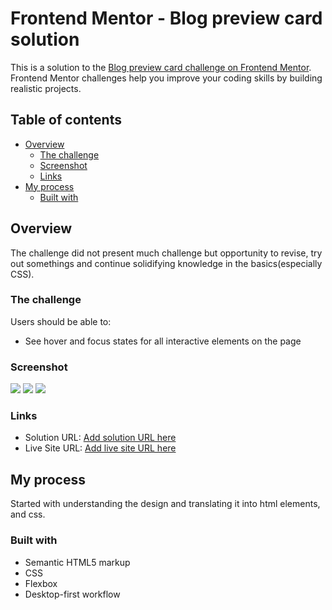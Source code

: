 # Frontend Mentor - Blog preview card solution

This is a solution to the [Blog preview card challenge on Frontend Mentor](https://www.frontendmentor.io/challenges/blog-preview-card-ckPaj01IcS). Frontend Mentor challenges help you improve your coding skills by building realistic projects. 

## Table of contents

- [Overview](#overview)
  - [The challenge](#the-challenge)
  - [Screenshot](#screenshot)
  - [Links](#links)
- [My process](#my-process)
  - [Built with](#built-with)


## Overview
The challenge did not present much challenge but opportunity to revise, try out somethings and continue solidifying knowledge in the basics(especially CSS).

### The challenge

Users should be able to:

- See hover and focus states for all interactive elements on the page

### Screenshot

![](./Screenshot/Desktop_screenshot.jpeg)
![](./Screenshot/Focus_and_Hover_screenshot.jpeg)
![](./Screenshot/Mobile_screenshot.jpeg)

### Links

- Solution URL: [Add solution URL here](https://your-solution-url.com)
- Live Site URL: [Add live site URL here](https://your-live-site-url.com)

## My process
Started with understanding the design and translating it into html elements, and css.

### Built with

- Semantic HTML5 markup
- CSS
- Flexbox
- Desktop-first workflow
